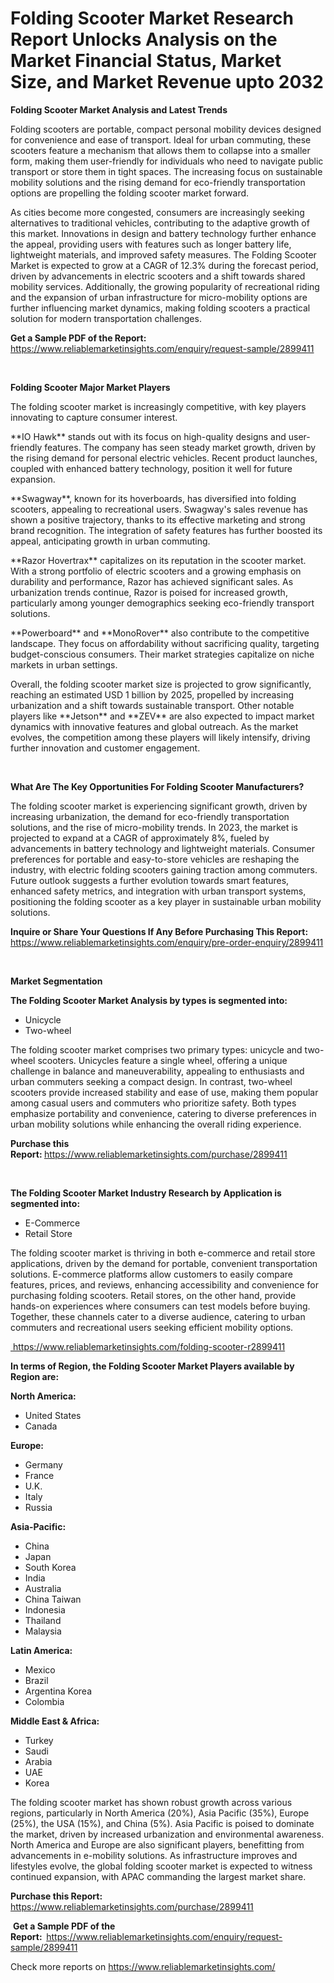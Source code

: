 <p><h1>Folding Scooter Market Research Report Unlocks Analysis on the Market Financial Status, Market Size, and Market Revenue upto 2032</h1></p><p><strong>Folding Scooter Market Analysis and Latest Trends</strong></p>
<p><p>Folding scooters are portable, compact personal mobility devices designed for convenience and ease of transport. Ideal for urban commuting, these scooters feature a mechanism that allows them to collapse into a smaller form, making them user-friendly for individuals who need to navigate public transport or store them in tight spaces. The increasing focus on sustainable mobility solutions and the rising demand for eco-friendly transportation options are propelling the folding scooter market forward.</p><p>As cities become more congested, consumers are increasingly seeking alternatives to traditional vehicles, contributing to the adaptive growth of this market. Innovations in design and battery technology further enhance the appeal, providing users with features such as longer battery life, lightweight materials, and improved safety measures. The Folding Scooter Market is expected to grow at a CAGR of 12.3% during the forecast period, driven by advancements in electric scooters and a shift towards shared mobility services. Additionally, the growing popularity of recreational riding and the expansion of urban infrastructure for micro-mobility options are further influencing market dynamics, making folding scooters a practical solution for modern transportation challenges.</p></p>
<p><strong>Get a Sample PDF of the Report:&nbsp;</strong> <a href="https://www.reliablemarketinsights.com/enquiry/request-sample/2899411?utm_campaign=3583&utm_medium=2&utm_source=Github&utm_content=ia&utm_term=15032025&utm_id=folding-scooter">https://www.reliablemarketinsights.com/enquiry/request-sample/2899411</a></p>
<p>&nbsp;</p>
<p><strong>Folding Scooter Major Market Players</strong></p>
<p><p>The folding scooter market is increasingly competitive, with key players innovating to capture consumer interest. </p><p>**IO Hawk** stands out with its focus on high-quality designs and user-friendly features. The company has seen steady market growth, driven by the rising demand for personal electric vehicles. Recent product launches, coupled with enhanced battery technology, position it well for future expansion.</p><p>**Swagway**, known for its hoverboards, has diversified into folding scooters, appealing to recreational users. Swagway's sales revenue has shown a positive trajectory, thanks to its effective marketing and strong brand recognition. The integration of safety features has further boosted its appeal, anticipating growth in urban commuting.</p><p>**Razor Hovertrax** capitalizes on its reputation in the scooter market. With a strong portfolio of electric scooters and a growing emphasis on durability and performance, Razor has achieved significant sales. As urbanization trends continue, Razor is poised for increased growth, particularly among younger demographics seeking eco-friendly transport solutions.</p><p>**Powerboard** and **MonoRover** also contribute to the competitive landscape. They focus on affordability without sacrificing quality, targeting budget-conscious consumers. Their market strategies capitalize on niche markets in urban settings.</p><p>Overall, the folding scooter market size is projected to grow significantly, reaching an estimated USD 1 billion by 2025, propelled by increasing urbanization and a shift towards sustainable transport. Other notable players like **Jetson** and **ZEV** are also expected to impact market dynamics with innovative features and global outreach. As the market evolves, the competition among these players will likely intensify, driving further innovation and customer engagement.</p></p>
<p>&nbsp;</p>
<p><strong>What Are The Key Opportunities For Folding Scooter Manufacturers?</strong></p>
<p><p>The folding scooter market is experiencing significant growth, driven by increasing urbanization, the demand for eco-friendly transportation solutions, and the rise of micro-mobility trends. In 2023, the market is projected to expand at a CAGR of approximately 8%, fueled by advancements in battery technology and lightweight materials. Consumer preferences for portable and easy-to-store vehicles are reshaping the industry, with electric folding scooters gaining traction among commuters. Future outlook suggests a further evolution towards smart features, enhanced safety metrics, and integration with urban transport systems, positioning the folding scooter as a key player in sustainable urban mobility solutions.</p></p>
<p><strong>Inquire or Share Your Questions If Any Before Purchasing This Report:</strong> <a href="https://www.reliablemarketinsights.com/enquiry/pre-order-enquiry/2899411?utm_campaign=3583&utm_medium=2&utm_source=Github&utm_content=ia&utm_term=15032025&utm_id=folding-scooter">https://www.reliablemarketinsights.com/enquiry/pre-order-enquiry/2899411</a></p>
<p>&nbsp;</p>
<p><strong>Market Segmentation</strong></p>
<p><strong>The Folding Scooter Market Analysis by types is segmented into:</strong></p>
<p><ul><li>Unicycle</li><li>Two-wheel</li></ul></p>
<p><p>The folding scooter market comprises two primary types: unicycle and two-wheel scooters. Unicycles feature a single wheel, offering a unique challenge in balance and maneuverability, appealing to enthusiasts and urban commuters seeking a compact design. In contrast, two-wheel scooters provide increased stability and ease of use, making them popular among casual users and commuters who prioritize safety. Both types emphasize portability and convenience, catering to diverse preferences in urban mobility solutions while enhancing the overall riding experience.</p></p>
<p><strong>Purchase this Report:&nbsp;</strong><a href="https://www.reliablemarketinsights.com/purchase/2899411?utm_campaign=3583&utm_medium=2&utm_source=Github&utm_content=ia&utm_term=15032025&utm_id=folding-scooter">https://www.reliablemarketinsights.com/purchase/2899411</a></p>
<p>&nbsp;</p>
<p><strong>The Folding Scooter Market Industry Research by Application is segmented into:</strong></p>
<p><ul><li>E-Commerce</li><li>Retail Store</li></ul></p>
<p><p>The folding scooter market is thriving in both e-commerce and retail store applications, driven by the demand for portable, convenient transportation solutions. E-commerce platforms allow customers to easily compare features, prices, and reviews, enhancing accessibility and convenience for purchasing folding scooters. Retail stores, on the other hand, provide hands-on experiences where consumers can test models before buying. Together, these channels cater to a diverse audience, catering to urban commuters and recreational users seeking efficient mobility options.</p></p>
<p><a href="https://www.reliablemarketinsights.com/folding-scooter-r2899411?utm_campaign=3583&utm_medium=2&utm_source=Github&utm_content=ia&utm_term=15032025&utm_id=folding-scooter">&nbsp;https://www.reliablemarketinsights.com/folding-scooter-r2899411</a></p>
<p><strong>In terms of Region, the Folding Scooter Market Players available by Region are:</strong></p>
<p>
    <p> <strong> North America: </strong>
        <ul>
            <li>United States</li>
            <li>Canada</li>
        </ul>
        </p> 
    <p> <strong> Europe: </strong>
        <ul>
            <li>Germany</li>
            <li>France</li>
            <li>U.K.</li>
            <li>Italy</li>
            <li>Russia</li>
        </ul>
        </p> 
    <p> <strong> Asia-Pacific: </strong>
        <ul>
            <li>China</li>
            <li>Japan</li>
            <li>South Korea</li>
            <li>India</li>
            <li>Australia</li>
            <li>China Taiwan</li>
            <li>Indonesia</li>
            <li>Thailand</li>
            <li>Malaysia</li>
        </ul>
        </p> 
    <p> <strong> Latin America: </strong>
        <ul>
            <li>Mexico</li>
            <li>Brazil</li>
            <li>Argentina Korea</li>
            <li>Colombia</li>
        </ul>
        </p> 
    <p> <strong> Middle East & Africa: </strong>
        <ul>
            <li>Turkey</li>
            <li>Saudi</li>
            <li>Arabia</li>
            <li>UAE</li>
            <li>Korea</li>
        </ul>
    </p>
    </p>
<p><p>The folding scooter market has shown robust growth across various regions, particularly in North America (20%), Asia Pacific (35%), Europe (25%), the USA (15%), and China (5%). Asia Pacific is poised to dominate the market, driven by increased urbanization and environmental awareness. North America and Europe are also significant players, benefitting from advancements in e-mobility solutions. As infrastructure improves and lifestyles evolve, the global folding scooter market is expected to witness continued expansion, with APAC commanding the largest market share.</p></p>
<p><strong>Purchase this Report: </strong><a href="https://www.reliablemarketinsights.com/purchase/2899411?utm_campaign=3583&utm_medium=2&utm_source=Github&utm_content=ia&utm_term=15032025&utm_id=folding-scooter">https://www.reliablemarketinsights.com/purchase/2899411</a></p>
<p>&nbsp;<strong>Get a Sample PDF of the Report:&nbsp;&nbsp;</strong><a href="https://www.reliablemarketinsights.com/enquiry/request-sample/2899411?utm_campaign=3583&utm_medium=2&utm_source=Github&utm_content=ia&utm_term=15032025&utm_id=folding-scooter">https://www.reliablemarketinsights.com/enquiry/request-sample/2899411</a></p>
<p><strong></strong></p>
<p>Check more reports on <a href="https://www.reliablemarketinsights.com/?utm_campaign=3583&utm_medium=2&utm_source=Github&utm_content=ia&utm_term=15032025&utm_id=folding-scooter">https://www.reliablemarketinsights.com/</a></p>